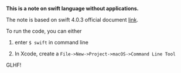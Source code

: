 **This is a note on swift language without applications.**

The note is based on swift 4.0.3 official document [link](https://developer.apple.com/library/content/documentation/Swift/Conceptual/Swift_Programming_Language/index.html#//apple_ref/doc/uid/TP40014097-CH3-ID0).

To run the code, you can either

1. enter 
```$ swift``` 
in command line

2. In Xcode, create a ```File->New->Project->macOS->Command Line Tool```


GLHF!
